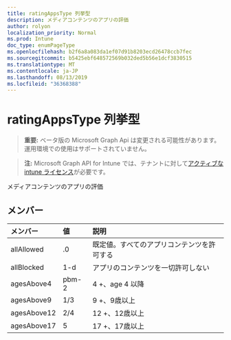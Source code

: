 ```yaml
---
title: ratingAppsType 列挙型
description: メディアコンテンツのアプリの評価
author: rolyon
localization_priority: Normal
ms.prod: Intune
doc_type: enumPageType
ms.openlocfilehash: b2f6a8a083da1ef07d91b8203ecd26478ccb7fec
ms.sourcegitcommit: b5425ebf648572569b032ded5b56e1dcf3830515
ms.translationtype: MT
ms.contentlocale: ja-JP
ms.lasthandoff: 08/13/2019
ms.locfileid: "36368388"
---
```

# <a name="ratingappstype-enum-type"></a>ratingAppsType 列挙型

> **重要:** ベータ版の Microsoft Graph Api は変更される可能性があります。運用環境での使用はサポートされていません。

> **注:** Microsoft Graph API for Intune では、テナントに対して[アクティブな intune ライセンス](https://go.microsoft.com/fwlink/?linkid=839381)が必要です。

メディアコンテンツのアプリの評価

## <a name="members"></a>メンバー
|メンバー|値|説明|
|:---|:---|:---|
|allAllowed|.0|既定値。すべてのアプリコンテンツを許可する|
|allBlocked|1-d|アプリのコンテンツを一切許可しない|
|agesAbove4|pbm-2|4 +、age 4 以降|
|agesAbove9|1/3|9 +、9歳以上|
|agesAbove12|2/4|12 +、12歳以上 |
|agesAbove17|5|17 +、17歳以上|



